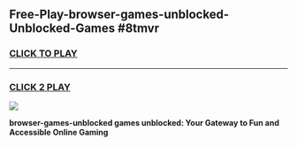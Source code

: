 
## Free-Play-browser-games-unblocked-Unblocked-Games #8tmvr
<h3>
<a href="https://news.freeplayer.one?title=browser-games-unblocked&ref=8M">CLICK TO PLAY</a></h3>
<hr>

<h3>
<a href="https://news.freeplayer.one?title=browser-games-unblocked&ref=8M">CLICK 2 PLAY</a>
  
</h3>

<a href="https://news.freeplayer.one?title=browser-games-unblocked&ref=8M"><img src="https://clearcache.store/games.png"></a>


**browser-games-unblocked games unblocked: Your Gateway to Fun and Accessible Online Gaming**
